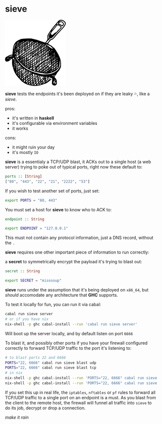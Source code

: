 # sieve

![sieve](./doc/sieve.png)

**sieve** tests the endpoints it's been deployed on if they are leaky 💦, like a _sieve_. 


pros:
- it's written in **haskell**
- it's configurable via environment variables
- it works

cons:
- it might ruin your day
- it's mostly `IO`

**sieve** is a essentialy a TCP/UDP blast, it ACKs out to a single host (a web server) trying to poke out of typical ports, right now these default to:

```haskell
ports :: [String]
["80", "443", "22", "21", "2222", "53"]
```

If you wish to test another set of ports, just set:

```sh
export PORTS = "80, 443"
```

You must set a host for **sieve** to know who to ACK to:

```haskell
endpoint :: String
```
```sh
export ENDPOINT = "127.0.0.1"
```

This must not contain any protocol information, just a DNS record, without the `.`

**sieve** requires one other important piece of information to run correctly:

a **secret** to symmetrically encrypt the payload it's trying to blast out:

```haskell
secret :: String
```
```sh
export SECRET = "misosoup"
```

**sieve** runs under the assumption that it's being deployed on `x86_64`, but _should_ accomodate any architecture that **GHC** supports.

To test it locally for fun, you can run it via cabal:

```sh
cabal run sieve server
# or if you have nix    
nix-shell -p ghc cabal-install --run 'cabal run sieve server'
```

Will boot up the server locally, and by default listen on port `6666`

To blast it, and possibly other ports if you have your firewall configured correctly to forward TCP/UDP traffic to the port it's listening to:

```sh
# to blast ports 22 and 6666
PORTS="22, 6666" cabal run sieve blast udp
PORTS="22, 6666" cabal run sieve blast tcp
# in nix
nix-shell -p ghc cabal-install --run 'PORTS="22, 6666" cabal run sieve blast tcp'
nix-shell -p ghc cabal-install --run 'PORTS="22, 6666" cabal run sieve blast udp'
```

If you set this up in real life, the `iptables`, `nftables` or `pf` rules to forward all TCP/UDP traffic to a single port on an endpoint is a must. As you blast from the client to the remote host, the firewall will funnel all traffic into `sieve` to do its job, decrypt or drop a connection.

_make it rain_
